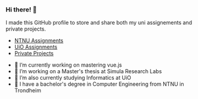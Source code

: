 ### Hi there! 👋

I made this GitHub profile to store and share both my uni assignements and private projects.
* [NTNU Assignments](https://github.com/hadarhayat/ntnu-dataingenior-emner)
* [UiO Assignments](https://github.com/hadarhayat/ntnu-dataingenior-emner)
* [Private Projects]()  

- 🔭 I’m currently working on mastering vue.js
- 🌱 I’m working on a Master's thesis at Simula Research Labs
- 🌱 I’m also currently studying Informatics at UiO
- 🌱 I have a bachelor's degree in Computer Engineering from NTNU in Trondheim
